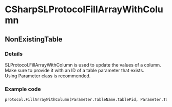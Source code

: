 ﻿---  
uid: Validator_3_11_1  
---

# CSharpSLProtocolFillArrayWithColumn

## NonExistingTable

### Details

SLProtocol.FillArrayWithColumn is used to update the values of a column.  
Make sure to provide it with an ID of a table parameter that exists.  
Using Parameter class is recommended.

### Example code

```xml
protocol.FillArrayWithColumn(Parameter.TableName.tablePid, Parameter.TableName.Pid.ColumnName, keys, values);
```

